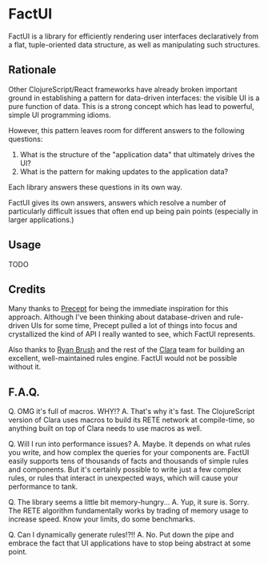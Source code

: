 # FactUI

FactUI is a library for efficiently rendering user interfaces declaratively from a flat, tuple-oriented data structure, as well as manipulating such structures.

## Rationale

Other ClojureScript/React frameworks have already broken important ground in establishing a pattern for data-driven interfaces: the visible UI is a pure function of data. This is a strong concept which has lead to powerful, simple UI programming idioms.

However, this pattern leaves room for different answers to the following questions:

1. What is the structure of the "application data" that ultimately drives the UI?
2. What is the pattern for making updates to the application data?

Each library answers these questions in its own way.

FactUI gives its own answers, answers which resolve a number of particularly difficult issues that often end up being pain points (especially in larger applications.)

## Usage

TODO

## Credits

Many thanks to [Precept](https://github.com/CoNarrative/precept) for being the immediate inspiration for this approach. Although I've been thinking about database-driven and rule-driven UIs for some time, Precept pulled a lot of things into focus and crystallized the kind of API I really wanted to see, which FactUI represents.

Also thanks to [Ryan Brush](https://github.com/rbrush) and the rest of the [Clara](https://github.com/cerner/clara-rules) team for building an excellent, well-maintained rules engine. FactUI would not be possible without it.

## F.A.Q.

Q. OMG it's full of macros. WHY!?
A. That's why it's fast. The ClojureScript version of Clara uses macros to build its RETE network at compile-time, so anything built on top of Clara needs to use macros as well.

Q. Will I run into performance issues?
A. Maybe. It depends on what rules you write, and how complex the queries for your components are. FactUI easily supports tens of thousands of facts and thousands of simple rules and components. But it's certainly possible to write just a few complex rules, or rules that interact in unexpected ways, which will cause your performance to tank.

Q. The library seems a little bit memory-hungry...
A. Yup, it sure is. Sorry. The RETE algorithm fundamentally works by trading of memory usage to increase speed. Know your limits, do some benchmarks.

Q. Can I dynamically generate rules!?!!
A. No. Put down the pipe and embrace the fact that UI applications have to stop being abstract at some point.

